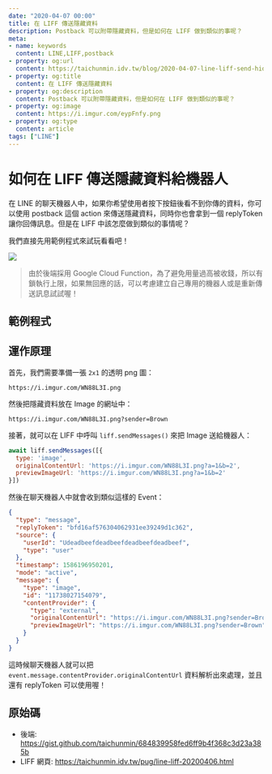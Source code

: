 ```yaml
---
date: "2020-04-07 00:00"
title: 在 LIFF 傳送隱藏資料
description: Postback 可以附帶隱藏資料，但是如何在 LIFF 做到類似的事呢？
meta:
- name: keywords
  content: LINE,LIFF,postback
- property: og:url
  content: https://taichunmin.idv.tw/blog/2020-04-07-line-liff-send-hidden-data.html
- property: og:title
  content: 在 LIFF 傳送隱藏資料
- property: og:description
  content: Postback 可以附帶隱藏資料，但是如何在 LIFF 做到類似的事呢？
- property: og:image
  content: https://i.imgur.com/eypFnfy.png
- property: og:type
  content: article
tags: ["LINE"]
---
```


# 如何在 LIFF 傳送隱藏資料給機器人

在 LINE 的聊天機器人中，如果你希望使用者按下按鈕後看不到你傳的資料，你可以使用 postback 這個 action 來傳送隱藏資料，同時你也會拿到一個 replyToken 讓你回傳訊息。但是在 LIFF 中該怎麼做到類似的事情呢？

我們直接先用範例程式來試玩看看吧！

[![](https://i.imgur.com/VsOitU7.png)](https://line.me/R/ti/p/%40336zwcug)

> 由於後端採用 Google Cloud Function，為了避免用量過高被收錢，所以有鎖執行上限，如果無回應的話，可以考慮建立自己專用的機器人或是重新傳送訊息試試喔！

## 範例程式

## 運作原理

首先，我們需要準備一張 `2x1` 的透明 png 圖：

```
https://i.imgur.com/WN88L3I.png
```

然後把隱藏資料放在 Image 的網址中：

```
https://i.imgur.com/WN88L3I.png?sender=Brown
```

接著，就可以在 LIFF 中呼叫 `liff.sendMessages()` 來把 Image 送給機器人：

```js
await liff.sendMessages([{
  type: 'image',
  originalContentUrl: 'https://i.imgur.com/WN88L3I.png?a=1&b=2',
  previewImageUrl: 'https://i.imgur.com/WN88L3I.png?a=1&b=2'
}])
```

然後在聊天機器人中就會收到類似這樣的 Event：

```json
{
  "type": "message",
  "replyToken": "bfd16af576304062931ee39249d1c362",
  "source": {
    "userId": "Udeadbeefdeadbeefdeadbeefdeadbeef",
    "type": "user"
  },
  "timestamp": 1586196950201,
  "mode": "active",
  "message": {
    "type": "image",
    "id": "11738027154079",
    "contentProvider": {
      "type": "external",
      "originalContentUrl": "https://i.imgur.com/WN88L3I.png?sender=Brown",
      "previewImageUrl": "https://i.imgur.com/WN88L3I.png?sender=Brown"
    }
  }
}
```

這時候聊天機器人就可以把 `event.message.contentProvider.originalContentUrl` 資料解析出來處理，並且還有 replyToken 可以使用喔！

## 原始碼

* 後端: https://gist.github.com/taichunmin/684839958fed6ff9b4f368c3d23a385b
* LIFF 網頁: https://taichunmin.idv.tw/pug/line-liff-20200406.html
